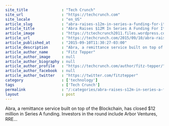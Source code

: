 ```yaml
---
site_title               : "Tech Crunch"
site_url                 : "https://techcrunch.com"
site_locale              : "en_US"
article_slug             : "abra-raises-s12m-in-series-a-funding-for-its-bitcoin-based-remittance-service"
article_title            : "Abra Raises $12M In Series A Funding For Its Bitcoin-Based Remittance Service"
article_image            : "https://tctechcrunch2011.files.wordpress.com/2015/06/bitcoinoldmoney.jpg?w=764&h=400&crop=1"
article_url              : "https://techcrunch.com/2015/09/10/abra-raises-12m-in-series-a-funding-for-its-bitcoin-based-remittance-service/"
article_published_at     : "2015-09-10T11:30:27-03:00"
article_description      : "Abra, a remittance service built on top of the Blockchain, has closed $12 million in Series A funding. Investors in the round include Arbor Ventures, RRE..."
article_author_name      : "Fitz Tepper"
article_author_image     : null
article_author_biography : null
article_author_profile   : "https://techcrunch.com/author/fitz-tepper/"
article_author_facebook  : null
article_author_twitter   : "https://twitter.com/fitztepper"
category                 : ['technology']
tags                     : ['Tech Crunch']
permalink                : "/:categories/abra-raises-s12m-in-series-a-funding-for-its-bitcoin-based-remittance-service/"
layout                   : post
---
```


Abra, a remittance service built on top of the Blockchain, has closed $12 million in Series A funding. Investors in the round include Arbor Ventures, RRE...
